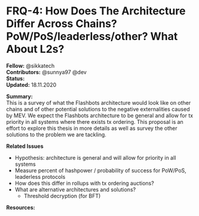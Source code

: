 # FRQ-4: How Does The Architecture Differ Across Chains? PoW/PoS/leaderless/other? What About L2s?

**Fellow:** @sikkatech
</br> **Contributors:** @sunnya97 @dev
</br> **Status:** 
</br> **Updated:** 18.11.2020

**Summary:** 
</br> This is a survey of what the Flashbots architecture would look like on other chains and of other potential solutions to the negative externalities caused by MEV. We expect the Flashbots architecture to be general and allow for tx priority in all systems where there exists tx ordering.
This proposal is an effort to explore this thesis in more details as well as survey the other solutions to the problem we are tackling.

**Related Issues**
</br> 
* Hypothesis: architecture is general and will allow for priority in all systems
* Measure percent of hashpower / probability of success for PoW/PoS, leaderless protocols
* How does this differ in rollups with tx ordering auctions?
* What are alternative architectures and solutions?
  * Threshold decryption (for BFT)



**Resources:**

